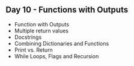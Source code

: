 ## Day 10 - Functions with Outputs

- Function with Outputs
- Multiple return values
- Docstrings
- Combining Dictionaries and Functions
- Print vs. Return
- While Loops, Flags and Recursion